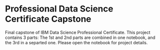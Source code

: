 # Professional Data Science Certificate Capstone
Final capstone of IBM Data Science Professional Certificate. 
This project contains 3 parts:
The 1st and 2nd parts are combined in one notebook, and the 3rd in a separted one. Please open the notebook for project details.
